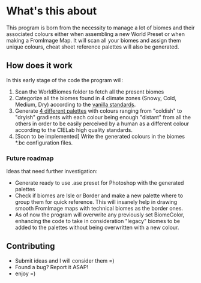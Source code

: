 # What's this about

This program is born from the necessity to manage a lot of biomes and their associated colours either when assembling a new World Preset or when making a FromImage Map. It will scan all your biomes and assign them unique colours, cheat sheet reference palettes will also be generated.

## How does it work

In this early stage of the code the program will:
  1. Scan the WorldBiomes folder to fetch all the present biomes
  2. Categorize all the biomes found in 4 climate zones (Snowy, Cold, Medium, Dry) according to the [vanilla standards](https://minecraft.gamepedia.com/Biome#Biome_types).
  3. Generate [4 different palettes](https://github.com/Maxiride/biomecolors/tree/develop/main/palettes) with colours ranging from "coldish" to "dryish" gradients with each colour being enough "distant" from all the others in order to be easily perceived by a human as a different colour according to the CIELab high quality standards.
  4. [Soon to be implemented] Write the generated colours in the biomes *.bc configuration files.
  
  ### Future roadmap
 
 Ideas that need further investigation:
  - Generate ready to use .ase preset for Photoshop with the generated palettes
  - Check if biomes are Isle or Border and make a new palette where to group them for quick reference. This will insanely help in drawing smooth FromImage maps with technical biomes as the border ones.
  - As of now the program will overwrite any previously set BiomeColor, enhancing the code to take in consideration "legacy" biomes to be added to the palettes without being overwritten with a new colour.
  
  
  ## Contributing
   - Submit ideas and I will consider them =)
   - Found a bug? Report it ASAP!
   - enjoy =)
